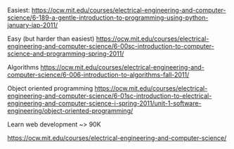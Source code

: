 Easiest:
https://ocw.mit.edu/courses/electrical-engineering-and-computer-science/6-189-a-gentle-introduction-to-programming-using-python-january-iap-2011/

Easy (but harder than easiest)
https://ocw.mit.edu/courses/electrical-engineering-and-computer-science/6-00sc-introduction-to-computer-science-and-programming-spring-2011/

Algorithms
https://ocw.mit.edu/courses/electrical-engineering-and-computer-science/6-006-introduction-to-algorithms-fall-2011/

Object oriented programming
https://ocw.mit.edu/courses/electrical-engineering-and-computer-science/6-01sc-introduction-to-electrical-engineering-and-computer-science-i-spring-2011/unit-1-software-engineering/object-oriented-programming/

Learn web development ~> 90K

https://ocw.mit.edu/courses/electrical-engineering-and-computer-science/